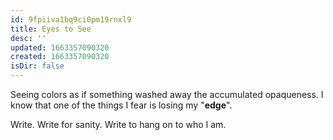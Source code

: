 ```yaml
---
id: 9fpiiva1bq9ci0pm19rnxl9
title: Eyes to See
desc: ''
updated: 1663357090320
created: 1663357090320
isDir: false
---
```

Seeing colors as if something washed away the accumulated opaqueness. I know that one of the things I fear is losing my "**edge**". 

Write. Write for sanity. Write to hang on to who I am.


